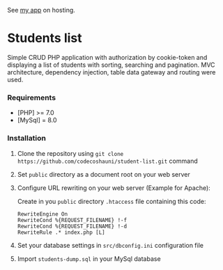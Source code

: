 See [my app](http://b29825zy.beget.tech/) on hosting.
# Students list
Simple CRUD PHP application with authorization by cookie-token and displaying a list of students with sorting, searching and pagination. MVC architecture, dependency injection, table data gateway and routing were used.

### Requirements
* [PHP] >= 7.0
* [MySql] = 8.0

### Installation
1. Clone the repository using `git clone https://github.com/codecoshauni/student-list.git` command
2. Set `public` directory as a document root on your web server
3. Configure URL rewriting on your web server (Example for Apache):

    Create in you `public` directory `.htaccess` file containing this code:
    ```
    RewriteEngine On
    RewriteCond %{REQUEST_FILENAME} !-f
    RewriteCond %{REQUEST_FILENAME} !-d
    RewriteRule .* index.php [L]
    ```
4. Set your database settings in `src/dbconfig.ini` configuration file
5. Import `students-dump.sql` in your MySql database
